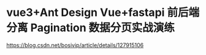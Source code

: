 # vue3+Ant Design Vue+fastapi 前后端分离 Pagination 数据分页实战演练

https://blog.csdn.net/bosivip/article/details/127915106
